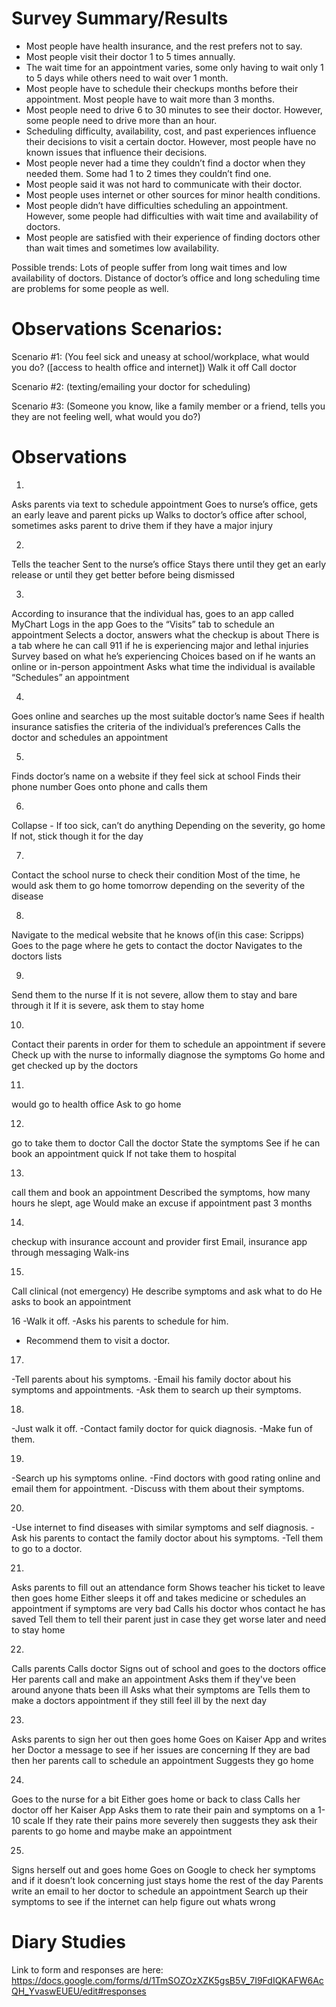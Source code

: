 # Survey Summary/Results

- Most people have health insurance, and the rest prefers not to say.
- Most people visit their doctor 1 to 5 times annually.
- The wait time for an appointment varies, some only having to wait only 1 to 5 days while others need to wait over 1 month.
- Most people have to schedule their checkups months before their appointment. Most people have to wait more than 3 months.
- Most people need to drive 6 to 30 minutes to see their doctor. However, some people need to drive more than an hour.
- Scheduling difficulty, availability, cost, and past experiences influence their decisions to visit a certain doctor. However, most people have no known issues that influence their decisions.
- Most people never had a time they couldn’t find a doctor when they needed them. Some had 1 to 2 times they couldn’t find one.
- Most people said it was not hard to communicate with their doctor.
- Most people uses internet or other sources for minor health conditions.
- Most people didn’t have difficulties scheduling an appointment. However, some people had difficulties with wait time and availability of doctors.
- Most people are satisfied with their experience of finding doctors other than wait times and sometimes low availability. 

Possible trends: Lots of people suffer from long wait times and low availability of doctors. Distance of doctor’s office and long scheduling time are problems for some people as well. 



# Observations Scenarios:
Scenario #1:
(You feel sick and uneasy at school/workplace, what would you do? ([access to health office and internet])
Walk it off
Call doctor

Scenario #2:
(texting/emailing your doctor for scheduling)

Scenario #3:
(Someone you know, like a family member or a friend, tells you they are not feeling well, what would you do?)


# Observations
1.
Asks parents via text to schedule appointment
Goes to nurse’s office, gets an early leave and parent picks up
Walks to doctor’s office after school, sometimes asks parent to drive them if they have a major injury

2.
Tells the teacher
Sent to the nurse’s office
Stays there until they get an early release or until they get better before being dismissed

3.
According to insurance that the individual has, goes to an app called MyChart
Logs in the app
Goes to the “Visits” tab to schedule an appointment
Selects a doctor, answers what the checkup is about
There is a tab where he can call 911 if he is experiencing major and lethal injuries
Survey based on what he’s experiencing
Choices based on if he wants an online or in-person appointment
Asks what time the individual is available
“Schedules” an appointment 

 4.
Goes online and searches up the most suitable doctor’s name
Sees if health insurance satisfies the criteria of the individual’s preferences
Calls the doctor and schedules an appointment

5.
Finds doctor’s name on a website if they feel sick at school
Finds their phone number
Goes onto phone and calls them

6.
Collapse - If too sick, can’t do anything
Depending on the severity, go home 
If not, stick though it for the day

7.
Contact the school nurse to check their condition
Most of the time, he would ask them to go home tomorrow depending on the severity of the disease

8.
Navigate to the medical website that he knows of(in this case: Scripps)
Goes to the page where he gets to contact the doctor
Navigates to the doctors lists

9.
Send them to the nurse
If it is not severe, allow them to stay and bare through it
If it is severe, ask them to stay home

10.
Contact their parents in order for them to schedule an appointment if severe
Check up with the nurse to informally diagnose the symptoms
Go home and get checked up by the doctors


11.
would go to health office
Ask to go home

12.
go to take them to doctor
Call the doctor 
State the symptoms 
See if he can book an appointment quick
If not take them to hospital

13.
call them  and book an appointment 
Described the symptoms, how many hours he slept, age
Would make an excuse if appointment past 3 months

14.
checkup with insurance account and provider first
Email, insurance app through messaging
Walk-ins

15.
Call clinical (not emergency)
He describe symptoms and ask what to do
He asks to book an appointment



16 
-Walk it off.
-Asks his parents to schedule for him.
- Recommend them to visit a doctor. 

17.
-Tell parents about his symptoms.
-Email his family doctor about his symptoms and appointments. 
-Ask them to search up their symptoms. 

18.
-Just walk it off.
-Contact family doctor for quick diagnosis. 
-Make fun of them. 

19.
-Search up his symptoms online. 
-Find doctors with good rating online and email them for appointment.
-Discuss with them about their symptoms. 

20.
-Use internet to find diseases with similar symptoms and self diagnosis. 
-Ask his parents to contact the family doctor about his symptoms. 
-Tell them to go to a doctor. 

21.
Asks parents to fill out an attendance form
Shows teacher his ticket to leave then goes home
Either sleeps it off and takes medicine or schedules an appointment if symptoms are very bad
Calls his doctor whos contact he has saved
Tell them to tell their parent just in case they get worse later and need to stay home

22.
Calls parents
Calls doctor
Signs out of school and goes to the doctors office
Her parents call and make an appointment
Asks them if they've been around anyone thats been ill
Asks what their symptoms are
Tells them to make a doctors appointment if they still feel ill by the next day

23.
Asks parents to sign her out then goes home
Goes on Kaiser App and writes her Doctor a message to see if her issues are concerning
If they are bad then her parents call to schedule an appointment
Suggests they go home

24.
Goes to the nurse for a bit 
Either goes home or back to class
Calls her doctor off her Kaiser App
Asks them to rate their pain and symptoms on a 1-10 scale
If they rate their pains more severely then suggests they ask their parents to go home and maybe make an appointment

25.
Signs herself out and goes home
Goes on Google to check her symptoms and if it doesn’t look concerning just stays home the rest of the day
Parents write an email to her doctor to schedule an appointment
Search up their symptoms to see if the internet can help figure out whats wrong


# Diary Studies

Link to form and responses are here: https://docs.google.com/forms/d/1TmSOZOzXZK5gsB5V_7I9FdIQKAFW6AcQH_YvaswEUEU/edit#responses
